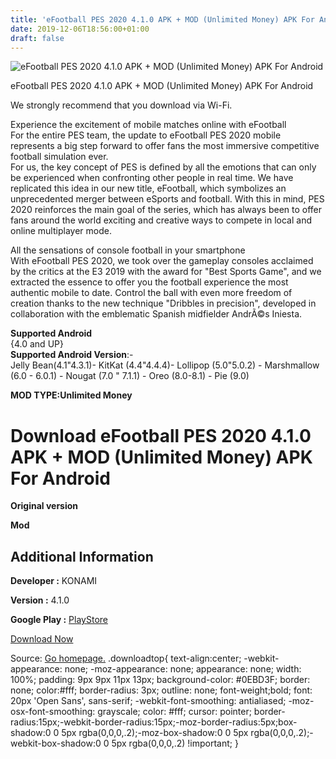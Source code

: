 ```yaml
---
title: 'eFootball PES 2020 4.1.0 APK + MOD (Unlimited Money) APK For Android'
date: 2019-12-06T18:56:00+01:00
draft: false
---
```


![eFootball PES 2020 4.1.0 APK + MOD (Unlimited Money) APK For Android](https://i2.wp.com/apkhome.net/wp-content/uploads/2019/12/eFootball-PES-2020.png "eFootball PES 2020 4.1.0 APK + MOD (Unlimited Money) APK For Android")

  

eFootball PES 2020 4.1.0 APK + MOD (Unlimited Money) APK For Android

We strongly recommend that you download via Wi-Fi.

Experience the excitement of mobile matches online with eFootball  
For the entire PES team, the update to eFootball PES 2020 mobile represents a big step forward to offer fans the most immersive competitive football simulation ever.  
For us, the key concept of PES is defined by all the emotions that can only be experienced when confronting other people in real time. We have replicated this idea in our new title, eFootball, which symbolizes an unprecedented merger between eSports and football. With this in mind, PES 2020 reinforces the main goal of the series, which has always been to offer fans around the world exciting and creative ways to compete in local and online multiplayer mode.

All the sensations of console football in your smartphone  
With eFootball PES 2020, we took over the gameplay consoles acclaimed by the critics at the E3 2019 with the award for "Best Sports Game", and we extracted the essence to offer you the football experience the most authentic mobile to date. Control the ball with even more freedom of creation thanks to the new technique "Dribbles in precision", developed in collaboration with the emblematic Spanish midfielder AndrÃ©s Iniesta.

**Supported Android**  
{4.0 and UP}  
**Supported Android Version**:-  
Jelly Bean(4.1"4.3.1)- KitKat (4.4"4.4.4)- Lollipop (5.0"5.0.2) - Marshmallow (6.0 - 6.0.1) - Nougat (7.0 " 7.1.1) - Oreo (8.0-8.1) - Pie (9.0)

**MOD TYPE:Unlimited Money**

Download eFootball PES 2020 4.1.0 APK + MOD (Unlimited Money) APK For Android
=============================================================================

**Original version**

**Mod**

Additional Information
----------------------

**Developer :** KONAMI

**Version :** 4.1.0

**Google Play :** [PlayStore](https://play.google.com/store/apps/details?id=jp.konami.pesam)

  

[Download Now](https://store4app.co/post/efootball-pes-2020-4-1-0-apk-mod-unlimited-money-apk-for-android_1575653618)

  
Source: [Go homepage.](https://store4app.co/post/efootball-pes-2020-4-1-0-apk-mod-unlimited-money-apk-for-android_1575653618) .downloadtop{ text-align:center; -webkit-appearance: none; -moz-appearance: none; appearance: none; width: 100%; padding: 9px 9px 11px 13px; background-color: #0EBD3F; border: none; color:#fff; border-radius: 3px; outline: none; font-weight;bold; font: 20px 'Open Sans', sans-serif; -webkit-font-smoothing: antialiased; -moz-osx-font-smoothing: grayscale; color: #fff; cursor: pointer; border-radius:15px;-webkit-border-radius:15px;-moz-border-radius:5px;box-shadow:0 0 5px rgba(0,0,0,.2);-moz-box-shadow:0 0 5px rgba(0,0,0,.2);-webkit-box-shadow:0 0 5px rgba(0,0,0,.2) !important; }
